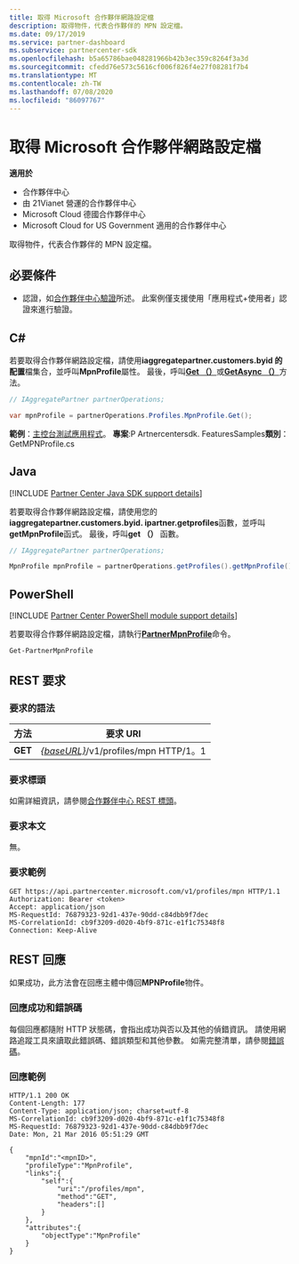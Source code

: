 ```yaml
---
title: 取得 Microsoft 合作夥伴網路設定檔
description: 取得物件，代表合作夥伴的 MPN 設定檔。
ms.date: 09/17/2019
ms.service: partner-dashboard
ms.subservice: partnercenter-sdk
ms.openlocfilehash: b5a65786bae048281966b42b3ec359c8264f3a3d
ms.sourcegitcommit: cfedd76e573c5616cf006f826f4e27f08281f7b4
ms.translationtype: MT
ms.contentlocale: zh-TW
ms.lasthandoff: 07/08/2020
ms.locfileid: "86097767"
---
```

# <a name="get-microsoft-partner-network-profile"></a>取得 Microsoft 合作夥伴網路設定檔

**適用於**

- 合作夥伴中心
- 由 21Vianet 營運的合作夥伴中心
- Microsoft Cloud 德國合作夥伴中心
- Microsoft Cloud for US Government 適用的合作夥伴中心

取得物件，代表合作夥伴的 MPN 設定檔。

## <a name="prerequisites"></a>必要條件

- 認證，如[合作夥伴中心驗證](partner-center-authentication.md)所述。 此案例僅支援使用「應用程式+使用者」認證來進行驗證。

## <a name="c"></a>C\#

若要取得合作夥伴網路設定檔，請使用**iaggregatepartner.customers.byid 的配置**檔集合，並呼叫**MpnProfile**屬性。 最後，呼叫[**Get （）**](https://docs.microsoft.com/dotnet/api/microsoft.store.partnercenter.profiles.impnprofile.get)或[**GetAsync （）**](https://docs.microsoft.com/dotnet/api/microsoft.store.partnercenter.profiles.impnprofile.getasync)方法。

``` csharp
// IAggregatePartner partnerOperations;

var mpnProfile = partnerOperations.Profiles.MpnProfile.Get();
```

**範例**：[主控台測試應用程式](console-test-app.md)。 **專案**:P Artnercentersdk. FeaturesSamples**類別**： GetMPNProfile.cs

## <a name="java"></a>Java

[!INCLUDE [Partner Center Java SDK support details](../includes/java-sdk-support.md)]

若要取得合作夥伴網路設定檔，請使用您的**iaggregatepartner.customers.byid. ipartner.getprofiles**函數，並呼叫**getMpnProfile**函式。 最後，呼叫**get （）** 函數。

```java
// IAggregatePartner partnerOperations;

MpnProfile mpnProfile = partnerOperations.getProfiles().getMpnProfile().get();
```

## <a name="powershell"></a>PowerShell

[!INCLUDE [Partner Center PowerShell module support details](../includes/powershell-module-support.md)]

若要取得合作夥伴網路設定檔，請執行[**PartnerMpnProfile**](https://github.com/Microsoft/Partner-Center-PowerShell/blob/master/docs/help/Get-PartnerMpnProfile.md)命令。

```powershell
Get-PartnerMpnProfile
```

## <a name="rest-request"></a>REST 要求

### <a name="request-syntax"></a>要求的語法

| 方法  | 要求 URI                                                          |
|---------|----------------------------------------------------------------------|
| **GET** | [*{baseURL}*](partner-center-rest-urls.md)/v1/profiles/mpn HTTP/1。1 |

### <a name="request-headers"></a>要求標頭

如需詳細資訊，請參閱[合作夥伴中心 REST 標頭](headers.md)。

### <a name="request-body"></a>要求本文

無。

### <a name="request-example"></a>要求範例

```http
GET https://api.partnercenter.microsoft.com/v1/profiles/mpn HTTP/1.1
Authorization: Bearer <token>
Accept: application/json
MS-RequestId: 76879323-92d1-437e-90dd-c84dbb9f7dec
MS-CorrelationId: cb9f3209-d020-4bf9-871c-e1f1c75348f8
Connection: Keep-Alive
```

## <a name="rest-response"></a>REST 回應

如果成功，此方法會在回應主體中傳回**MPNProfile**物件。

### <a name="response-success-and-error-codes"></a>回應成功和錯誤碼

每個回應都隨附 HTTP 狀態碼，會指出成功與否以及其他的偵錯資訊。 請使用網路追蹤工具來讀取此錯誤碼、錯誤類型和其他參數。 如需完整清單，請參閱[錯誤碼](error-codes.md)。

### <a name="response-example"></a>回應範例

```http
HTTP/1.1 200 OK
Content-Length: 177
Content-Type: application/json; charset=utf-8
MS-CorrelationId: cb9f3209-d020-4bf9-871c-e1f1c75348f8
MS-RequestId: 76879323-92d1-437e-90dd-c84dbb9f7dec
Date: Mon, 21 Mar 2016 05:51:29 GMT

{
    "mpnId":"<mpnID>",
    "profileType":"MpnProfile",
    "links":{
        "self":{
            "uri":"/profiles/mpn",
            "method":"GET",
            "headers":[]
        }
    },
    "attributes":{
        "objectType":"MpnProfile"
    }
}
```
